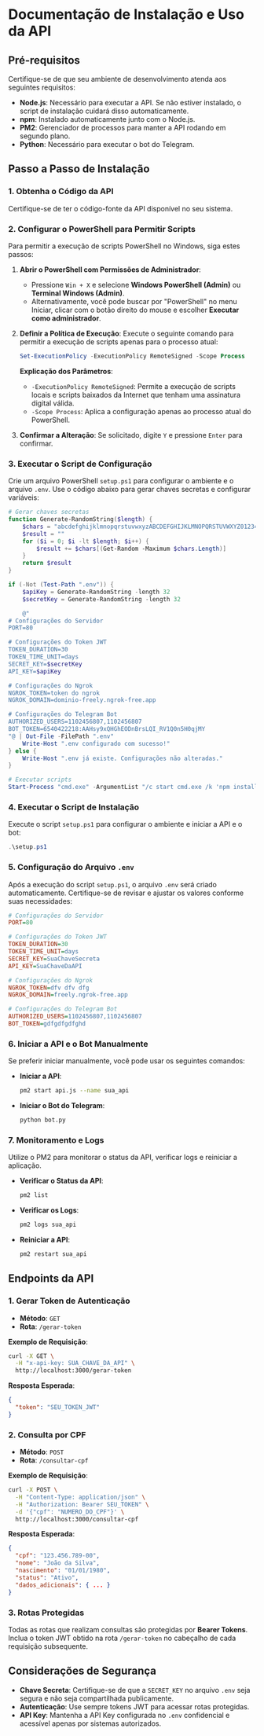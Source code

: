 # Documentação de Instalação e Uso da API

## Pré-requisitos

Certifique-se de que seu ambiente de desenvolvimento atenda aos seguintes requisitos:

- **Node.js**: Necessário para executar a API. Se não estiver instalado, o script de instalação cuidará disso automaticamente.
- **npm**: Instalado automaticamente junto com o Node.js.
- **PM2**: Gerenciador de processos para manter a API rodando em segundo plano.
- **Python**: Necessário para executar o bot do Telegram.

## Passo a Passo de Instalação

### 1. Obtenha o Código da API

Certifique-se de ter o código-fonte da API disponível no seu sistema.

### 2. Configurar o PowerShell para Permitir Scripts

Para permitir a execução de scripts PowerShell no Windows, siga estes passos:

1. **Abrir o PowerShell com Permissões de Administrador**:
   - Pressione `Win + X` e selecione **Windows PowerShell (Admin)** ou **Terminal Windows (Admin)**.
   - Alternativamente, você pode buscar por "PowerShell" no menu Iniciar, clicar com o botão direito do mouse e escolher **Executar como administrador**.

2. **Definir a Política de Execução**:
   Execute o seguinte comando para permitir a execução de scripts apenas para o processo atual:

   ```powershell
   Set-ExecutionPolicy -ExecutionPolicy RemoteSigned -Scope Process
   ```

   **Explicação dos Parâmetros**:
   - `-ExecutionPolicy RemoteSigned`: Permite a execução de scripts locais e scripts baixados da Internet que tenham uma assinatura digital válida.
   - `-Scope Process`: Aplica a configuração apenas ao processo atual do PowerShell.

3. **Confirmar a Alteração**:
   Se solicitado, digite `Y` e pressione `Enter` para confirmar.

### 3. Executar o Script de Configuração

Crie um arquivo PowerShell `setup.ps1` para configurar o ambiente e o arquivo `.env`. Use o código abaixo para gerar chaves secretas e configurar variáveis:

```powershell
# Gerar chaves secretas
function Generate-RandomString($length) {
    $chars = "abcdefghijklmnopqrstuvwxyzABCDEFGHIJKLMNOPQRSTUVWXYZ0123456789"
    $result = ""
    for ($i = 0; $i -lt $length; $i++) {
        $result += $chars[(Get-Random -Maximum $chars.Length)]
    }
    return $result
}

if (-Not (Test-Path ".env")) {
    $apiKey = Generate-RandomString -length 32
    $secretKey = Generate-RandomString -length 32

    @"
# Configurações do Servidor
PORT=80

# Configurações do Token JWT
TOKEN_DURATION=30
TOKEN_TIME_UNIT=days
SECRET_KEY=$secretKey
API_KEY=$apiKey

# Configurações do Ngrok
NGROK_TOKEN=token do ngrok
NGROK_DOMAIN=dominio-freely.ngrok-free.app

# Configurações do Telegram Bot
AUTHORIZED_USERS=1102456807,1102456807
BOT_TOKEN=6540422218:AAHsy9xQHGhEODnBrsLQI_RV1Q0n5H0qjMY
"@ | Out-File -FilePath ".env"
    Write-Host ".env configurado com sucesso!"
} else {
    Write-Host ".env já existe. Configurações não alteradas."
}

# Executar scripts
Start-Process "cmd.exe" -ArgumentList "/c start cmd.exe /k 'npm install && pm2 start api.js --name sua_api && python bot.py'" -NoNewWindow
```

### 4. Executar o Script de Instalação

Execute o script `setup.ps1` para configurar o ambiente e iniciar a API e o bot:

```powershell
.\setup.ps1
```

### 5. Configuração do Arquivo `.env`

Após a execução do script `setup.ps1`, o arquivo `.env` será criado automaticamente. Certifique-se de revisar e ajustar os valores conforme suas necessidades:

```ini
# Configurações do Servidor
PORT=80

# Configurações do Token JWT
TOKEN_DURATION=30
TOKEN_TIME_UNIT=days
SECRET_KEY=SuaChaveSecreta
API_KEY=SuaChaveDaAPI

# Configurações do Ngrok
NGROK_TOKEN=dfv dfv dfg
NGROK_DOMAIN=freely.ngrok-free.app

# Configurações do Telegram Bot
AUTHORIZED_USERS=1102456807,1102456807
BOT_TOKEN=gdfgdfgdfghd
```

### 6. Iniciar a API e o Bot Manualmente

Se preferir iniciar manualmente, você pode usar os seguintes comandos:

- **Iniciar a API**:

  ```bash
  pm2 start api.js --name sua_api
  ```

- **Iniciar o Bot do Telegram**:

  ```bash
  python bot.py
  ```

### 7. Monitoramento e Logs

Utilize o PM2 para monitorar o status da API, verificar logs e reiniciar a aplicação.

- **Verificar o Status da API**:

  ```bash
  pm2 list
  ```

- **Verificar os Logs**:

  ```bash
  pm2 logs sua_api
  ```

- **Reiniciar a API**:

  ```bash
  pm2 restart sua_api
  ```

## Endpoints da API

### 1. Gerar Token de Autenticação

- **Método**: `GET`
- **Rota**: `/gerar-token`

**Exemplo de Requisição**:

```bash
curl -X GET \
  -H "x-api-key: SUA_CHAVE_DA_API" \
  http://localhost:3000/gerar-token
```

**Resposta Esperada**:

```json
{
  "token": "SEU_TOKEN_JWT"
}
```

### 2. Consulta por CPF

- **Método**: `POST`
- **Rota**: `/consultar-cpf`

**Exemplo de Requisição**:

```bash
curl -X POST \
  -H "Content-Type: application/json" \
  -H "Authorization: Bearer SEU_TOKEN" \
  -d '{"cpf": "NUMERO_DO_CPF"}' \
  http://localhost:3000/consultar-cpf
```

**Resposta Esperada**:

```json
{
  "cpf": "123.456.789-00",
  "nome": "João da Silva",
  "nascimento": "01/01/1980",
  "status": "Ativo",
  "dados_adicionais": { ... }
}
```

### 3. Rotas Protegidas

Todas as rotas que realizam consultas são protegidas por **Bearer Tokens**. Inclua o token JWT obtido na rota `/gerar-token` no cabeçalho de cada requisição subsequente.

## Considerações de Segurança

- **Chave Secreta**: Certifique-se de que a `SECRET_KEY` no arquivo `.env` seja segura e não seja compartilhada publicamente.
- **Autenticação**: Use sempre tokens JWT para acessar rotas protegidas.
- **API Key**: Mantenha a API Key configurada no `.env` confidencial e acessível apenas por sistemas autorizados.